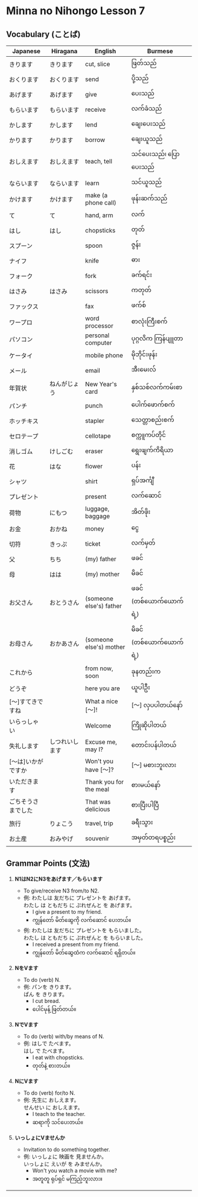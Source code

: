 # Minna no Nihongo Lesson 7

## Vocabulary (ことば)

| Japanese   | Hiragana     | English                        | Burmese                 |
|------------|-------------|--------------------------------|-------------------------|
| きります   | きります     | cut, slice                     | ဖြတ်သည်                 |
| おくります | おくります   | send                           | ပို့သည်                  |
| あげます   | あげます     | give                           | ပေးသည်                   |
| もらいます | もらいます   | receive                        | လက်ခံသည်                |
| かします   | かします     | lend                           | ချေးပေးသည်               |
| かります   | かります     | borrow                         | ချေးယူသည်                |
| おしえます | おしえます   | teach, tell                    | သင်ပေးသည်၊ ပြောပေးသည်     |
| ならいます | ならいます   | learn                          | သင်ယူသည်                 |
| かけます   | かけます     | make (a phone call)            | ဖုန်းဆက်သည်               |
| て        | て           | hand, arm                      | လက်                      |
| はし      | はし         | chopsticks                     | တုတ်                      |
| スプーン   |              | spoon                          | ဇွန်း                     |
| ナイフ     |              | knife                          | ဓား                      |
| フォーク   |              | fork                           | ခက်ရင်း                   |
| はさみ     | はさみ       | scissors                       | ကတုတ်                     |
| ファックス |              | fax                            | ဖက်စ်                     |
| ワープロ   |              | word processor                 | စာလုံးကြီးစက်             |
| パソコン   |              | personal computer              | ပုဂ္ဂလိက ကြန်ပျူတာ       |
| ケータイ   |              | mobile phone                   | မိုဘိုင်းဖုန်း              |
| メール     |              | email                          | အီးမေးလ်                  |
| 年賀状     | ねんがじょう | New Year's card                | နှစ်သစ်လက်ကမ်းစာ         |
| パンチ     |              | punch                          | ပေါက်ဖောက်စက်             |
| ホッチキス |              | stapler                        | သေတ္တာစည်းစက်             |
| セロテープ |              | cellotape                      | စက္ကူကပ်တိုင်              |
| 消しゴム   | けしごむ     | eraser                         | ရွေးဖျက်ကိရိယာ            |
| 花         | はな         | flower                         | ပန်း                      |
| シャツ     |              | shirt                          | ရှပ်အင်္ကျီ                |
| プレゼント |              | present                        | လက်ဆောင်                  |
| 荷物       | にもつ       | luggage, baggage               | အိတ်ဖိုး                   |
| お金       | おかね       | money                          | ငွေ                       |
| 切符       | きっぷ       | ticket                         | လက်မှတ်                   |
| 父         | ちち         | (my) father                    | ဖခင်                      |
| 母         | はは         | (my) mother                    | မိခင်                      |
| お父さん   | おとうさん   | (someone else's) father        | ဖခင် (တစ်ယောက်ယောက်ရဲ့)   |
| お母さん   | おかあさん   | (someone else's) mother        | မိခင် (တစ်ယောက်ယောက်ရဲ့)   |
| これから   |              | from now, soon                 | ခုနတည်းက                 |
| どうぞ     |              | here you are                   | ယူပါဦး                    |
| [～]すてきですね|         | What a nice [～]!              | [～] လှပပါတယ်နော်           |
| いらっしゃい |            | Welcome                        | ကြိုဆိုပါတယ်               |
| 失礼します  | しつれいします | Excuse me, may I?            | တောင်းပန်ပါတယ်              |
| [～は]いかがですか|      | Won't you have [～]?           | [～] မစားဘူးလား             |
| いただきます |            | Thank you for the meal         | စားမယ်နော်                  |
| ごちそうさまでした |      | That was delicious             | စားပြီးပါပြီ                |
| 旅行       | りょこう     | travel, trip                   | ခရီးသွား                   |
| お土産     | おみやげ     | souvenir                       | အမှတ်တရပစ္စည်း             |

## Grammar Points (文法)

1. **N1はN2にN3をあげます／もらいます**
   - To give/receive N3 from/to N2.
   - 例: わたしは 友だちに プレゼントを あげます。  
     わたし は ともだち に ぷれぜんと を あげます。
     - I give a present to my friend.
     - ကျွန်တော် မိတ်ဆွေကို လက်ဆောင် ပေးတယ်။
   - 例: わたしは 友だちに プレゼントを もらいました。  
     わたし は ともだち に ぷれぜんと を もらいました。
     - I received a present from my friend.
     - ကျွန်တော် မိတ်ဆွေထံက လက်ဆောင် ရရှိတယ်။

2. **NをVます**
   - To do (verb) N.
   - 例: パンを きります。  
     ぱん を きります。
     - I cut bread.
     - ပေါင်မုန့် ဖြတ်တယ်။

3. **NでVます**
   - To do (verb) with/by means of N.
   - 例: はしで たべます。  
     はし で たべます。
     - I eat with chopsticks.
     - တုတ်နဲ့ စားတယ်။

4. **NにVます**
   - To do (verb) for/to N.
   - 例: 先生に おしえます。  
     せんせい に おしえます。
     - I teach to the teacher.
     - ဆရာကို သင်ပေးတယ်။

5. **いっしょにVませんか**
   - Invitation to do something together.
   - 例: いっしょに 映画を 見ませんか。  
     いっしょに えいが を みませんか。
     - Won't you watch a movie with me?
     - အတူတူ ရုပ်ရှင် မကြည့်ဘူးလား။

---
